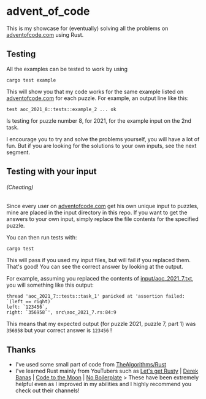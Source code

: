# advent_of_code

This is my showcase for (eventually) solving all the problems on [adventofcode.com](https://adventofcode.com) using Rust.

## Testing

All the examples can be tested to work by using

    cargo test example

This will show you that my code works for the same example listed on [adventofcode.com](https://adventofcode.com) for each puzzle. For example, an output line like this:

    test aoc_2021_8::tests::example_2 ... ok

Is testing for puzzle number 8, for 2021, for the example input on the 2nd task.

I encourage you to try and solve the problems yourself, you will have a lot of fun. But if you are looking for the solutions to your own inputs, see the next segment.

## Testing with your input

###### (Cheating)

Since every user on [adventofcode.com](https://adventofcode.com) get his own unique input to puzzles, mine are placed in the input directory in this repo. If you want to get the answers to your own input, simply replace the file contents for the specified puzzle.

You can then run tests with:

    cargo test

This will pass if you used my input files, but will fail if you replaced them. That's good! You can see the correct answer by looking at the output.

For example, assuming you replaced the contents of [input/aoc_2021_7.txt](input/aoc_2021_7.txt), you will something like this output:

    thread 'aoc_2021_7::tests::task_1' panicked at 'assertion failed: `(left == right)`
    left: `123456`,
    right: `356958`', src\aoc_2021_7.rs:84:9

This means that my expected output (for puzzle 2021, puzzle 7, part 1) was `356958` but your correct answer is `123456` !

## Thanks

- I've used some small part of code from [TheAlgorithms/Rust](https://github.com/TheAlgorithms/Rust)
- I've learned Rust mainly from YouTubers such as [Let's get Rusty](https://www.youtube.com/@letsgetrusty) | [Derek Banas](https://www.youtube.com/@derekbanas) | [Code to the Moon](https://www.youtube.com/@codetothemoon) | [No Boilerplate](https://www.youtube.com/@NoBoilerplate) > These have been extremely helpful even as I improved in my abilities and I highly recommend you check out their channels!
